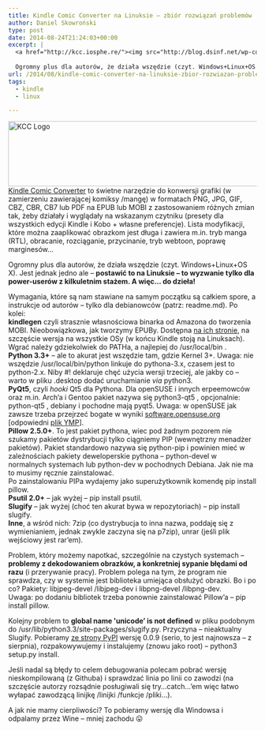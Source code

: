 ```yaml
---
title: Kindle Comic Converter na Linuksie – zbiór rozwiązań problemów
author: Daniel Skowroński
type: post
date: 2014-08-24T21:24:03+00:00
excerpt: |
  <a href="http://kcc.iosphe.re/"><img src="http://blog.dsinf.net/wp-content/uploads/2014/08/KCCLogo-1024x204.png" alt="KCC Logo" width="665" height="132" class="alignnone size-large wp-image-518" /></a><a href="http://kcc.iosphe.re/">Kindle Comic Converter</a> to świetne narzędzie do konwersji grafiki (w zamierzeniu zawierającej komiksy /mangę) w formatach PNG, JPG, GIF, CBZ, CBR, CB7 lub PDF na EPUB lub MOBI z zastosowaniem różnych zmian tak, żeby działały i wyglądały na wskazanym czytniku (presety dla wszystkich edycji Kindle i Kobo + własne preferencje). Lista modyfikacji, które można zaaplikować obrazkom jest długa i zawiera m.in. tryb manga (RTL), obracanie, rozciąganie, przycinanie, tryb webtoon, poprawę marginesów...
  
  Ogromny plus dla autorów, że działa wszędzie (czyt. Windows+Linux+OS X). Jest jednak jedno ale - <strong>postawić to na Linuksie - to wyzwanie tylko dla power-userów z kilkuletnim stażem. A więc... do dzieła!</strong>
url: /2014/08/kindle-comic-converter-na-linuksie-zbior-rozwiazan-problemow/
tags:
  - kindle
  - linux

---
```

[<img decoding="async" loading="lazy" src="http://blog.dsinf.net/wp-content/uploads/2014/08/KCCLogo-1024x204.png" alt="KCC Logo" width="665" height="132" class="alignnone size-large wp-image-518" srcset="https://blog.dsinf.net/wp-content/uploads/2014/08/KCCLogo-1024x204.png 1024w, https://blog.dsinf.net/wp-content/uploads/2014/08/KCCLogo-300x60.png 300w, https://blog.dsinf.net/wp-content/uploads/2014/08/KCCLogo-660x132.png 660w, https://blog.dsinf.net/wp-content/uploads/2014/08/KCCLogo-900x180.png 900w, https://blog.dsinf.net/wp-content/uploads/2014/08/KCCLogo.png 1280w" sizes="(max-width: 665px) 100vw, 665px" />][1][Kindle Comic Converter][1] to świetne narzędzie do konwersji grafiki (w zamierzeniu zawierającej komiksy /mangę) w formatach PNG, JPG, GIF, CBZ, CBR, CB7 lub PDF na EPUB lub MOBI z zastosowaniem różnych zmian tak, żeby działały i wyglądały na wskazanym czytniku (presety dla wszystkich edycji Kindle i Kobo + własne preferencje). Lista modyfikacji, które można zaaplikować obrazkom jest długa i zawiera m.in. tryb manga (RTL), obracanie, rozciąganie, przycinanie, tryb webtoon, poprawę marginesów&#8230;

Ogromny plus dla autorów, że działa wszędzie (czyt. Windows+Linux+OS X). Jest jednak jedno ale &#8211; **postawić to na Linuksie &#8211; to wyzwanie tylko dla power-userów z kilkuletnim stażem. A więc&#8230; do dzieła!**

Wymagania, które są nam stawiane na samym początku są całkiem spore, a instrukcje od autorów &#8211; tylko dla debianowców (patrz: readme.md). Po kolei:  
**kindlegen** czyli strasznie własnościowa binarka od Amazona do tworzenia MOBI. Nieobowiązkowa, jak tworzymy EPUBy. Dostępna [na ich stronie][2], na szczęście wersja na wszystkie OSy (w końcu Kindle stoją na Linuksach). Wgrać należy gdziekolwiek do PATHa, a najlepiej do <span class="lang:default EnlighterJSRAW  crayon-inline " >/usr/local/bin</span> .  
**Python 3.3+** &#8211; ale to akurat jest wszędzie tam, gdzie Kernel 3+. Uwaga: nie wszędzie /usr/local/bin/python linkuje do pythona-3.x, czasem jest to python-2.x. Niby #! deklaruje chęć użycia wersji trzeciej, ale jakby co &#8211; warto w pliku .desktop dodać uruchamianie _via_ python3.  
**PyQt5**, czyli _hooki_ Qt5 dla Pythona. Dla openSUSE i innych erpeemowców oraz m.in. Arch&#8217;a i Gentoo pakiet nazywa się <span class="lang:default EnlighterJSRAW  crayon-inline ">python3-qt5</span> , opcjonalnie: <span class="lang:default EnlighterJSRAW  crayon-inline ">python-qt5</span> , debiany i pochodne mają <span class="lang:default EnlighterJSRAW  crayon-inline">pyqt5</span>. Uwaga: w openSUSE jak zawsze trzeba przejrzeć bogate w wyniki [software.opensuse.org][3] [odpowiedni [plik YMP][4]].  
**Pillow 2.5.0+**. To jest pakiet pythona, wiec pod żadnym pozorem nie szukamy pakietów dystrybucji tylko ciągniemy PIP (wewnętrzny menadżer pakietów). Pakiet standardowo nazywa się <span class="lang:default EnlighterJSRAW  crayon-inline " >python-pip</span> i powinien mieć w zależnościach pakiety deweloperskie pythona &#8211; <span class="lang:default EnlighterJSRAW  crayon-inline " >python-devel</span> w normalnych systemach lub <span class="lang:default EnlighterJSRAW  crayon-inline " >python-dev</span> w pochodnych Debiana. Jak nie ma to musimy ręcznie zainstalować.  
Po zainstalowaniu PIPa wydajemy jako superużytkownik komendę <span class="lang:default EnlighterJSRAW  crayon-inline " >pip install pillow</span>.  
**Psutil 2.0+** &#8211; jak wyżej &#8211; <span class="lang:default EnlighterJSRAW  crayon-inline " >pip install psutil</span>.  
**Slugify** &#8211; jak wyżej (choć ten akurat bywa w repozytoriach) &#8211; <span class="lang:default EnlighterJSRAW  crayon-inline " >pip install slugify</span>.  
**Inne**, a wśród nich: 7zip (co dystrybucja to inna nazwa, poddaję się z wymienianiem, jednak zwykle zaczyna się na p7zip), unrar (jeśli plik wejściowy jest rar&#8217;em).

Problem, który możemy napotkać, szczególnie na czystych systemach &#8211; **problemy z dekodowaniem obrazków, a konkretniej sypanie błędami od razu** (i przerywanie pracy). Problem polega na tym, że program nie sprawdza, czy w systemie jest biblioteka umiejąca obsłużyć obrazki. Bo i po co? Pakiety: <span class="lang:default EnlighterJSRAW  crayon-inline " >libjpeg-devel</span> /<span class="lang:default EnlighterJSRAW  crayon-inline " >libjpeg-dev</span> i <span class="lang:default EnlighterJSRAW  crayon-inline " >libpng-devel</span> /<span class="lang:default EnlighterJSRAW  crayon-inline " >libpng-dev</span>.  
Uwaga: po dodaniu bibliotek trzeba ponownie zainstalować Pillow&#8217;a &#8211; <span class="lang:default EnlighterJSRAW  crayon-inline " >pip install pillow</span>.

Kolejny problem to **global name 'unicode&#8217; is not defined** w pliku podobnym do <span class="lang:default EnlighterJSRAW  crayon-inline " >/usr/lib/python3.3/site-packages/slugify.py</span>. Przyczyna &#8211; nieaktualny Slugify. Pobieramy [ze strony PyPI][5] wersję 0.0.9 (serio, to jest najnowsza &#8211; z sierpnia), rozpakowywujemy i instalujemy (znowu jako root) &#8211; <span class="lang:default EnlighterJSRAW  crayon-inline " >python3 setup.py install</span>.

Jeśli nadal są błędy to celem debugowania polecam pobrać wersję nieskompilowaną (z Githuba) i sprawdzać linia po linii co zawodzi (na szczęście autorzy rozsądnie posługiwali się try&#8230;catch&#8230;&#8217;em więc łatwo wyłapać zawodzącą linijkę /linijki /funkcje /pliki&#8230;).

A jak nie mamy cierpliwości? To pobieramy wersję dla Windowsa i odpalamy przez Wine &#8211; mniej zachodu 😛

 [1]: http://kcc.iosphe.re/
 [2]: http://www.amazon.com/gp/feature.html?ie=UTF8&docId=1000765211
 [3]: http://software.opensuse.org
 [4]: http://software.opensuse.org/download.html?project=KDE%3AQt5&package=python3-qt5
 [5]: https://pypi.python.org/pypi/python-slugify